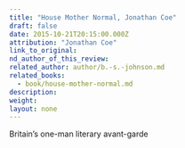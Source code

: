 ```yaml
---
title: "House Mother Normal, Jonathan Coe"
draft: false
date: 2015-10-21T20:15:00.000Z
attribution: "Jonathan Coe"
link_to_original:
nd_author_of_this_review:
related_author: author/b.-s.-johnson.md
related_books:
  - book/house-mother-normal.md
description:
weight:
layout: none
---
```

Britain’s one-man literary avant-garde

